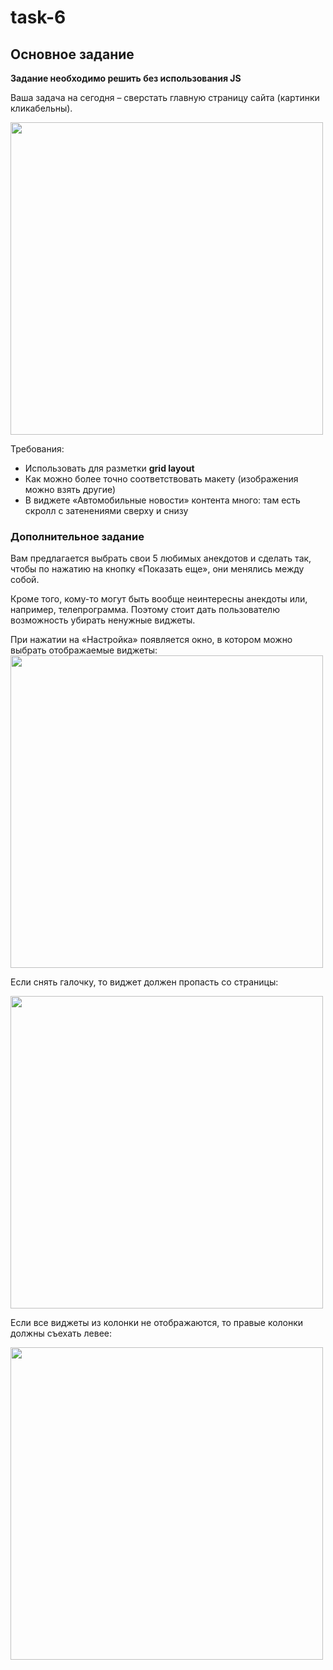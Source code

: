 # task-6

## Основное задание

__Задание необходимо решить без использования JS__

Ваша задача на сегодня – сверстать главную страницу сайта (картинки кликабельны).

<a href="https://img-fotki.yandex.ru/get/509739/398476706.0/0_1e315f_ac5a1d9e_-4-orig" target="_blank">
<img width="500" src="https://img-fotki.yandex.ru/get/509739/398476706.0/0_1e315f_ac5a1d9e_-4-orig">
</a>

Требования:

* Использовать для разметки __grid layout__
* Как можно более точно соответствовать макету (изображения можно взять другие)
* В виджете «Автомобильные новости» контента много: там есть скролл с затенениями сверху и снизу

### Дополнительное задание 

Вам предлагается выбрать свои 5 любимых анекдотов и сделать так, чтобы по нажатию на кнопку «Показать еще», они менялись между собой.

Кроме того, кому-то могут быть вообще неинтересны анекдоты или, например, телепрограмма. Поэтому стоит дать пользователю возможность убирать ненужные виджеты.

При нажатии на «Настройка» появляется окно, в котором можно выбрать отображаемые виджеты:
<a href="https://img-fotki.yandex.ru/get/874316/398476706.0/0_1e3160_2155e63a_orig" target="_blank">
<img width="500" src="https://img-fotki.yandex.ru/get/874316/398476706.0/0_1e3160_2155e63a_orig">
</a>

Если снять галочку, то виджет должен пропасть со страницы:

<a href="https://img-fotki.yandex.ru/get/518060/398476706.0/0_1e3155_4407fe15_orig" target="_blank">
<img width="500" src="https://img-fotki.yandex.ru/get/518060/398476706.0/0_1e3155_4407fe15_orig">
</a>

Если все виджеты из колонки не отображаются, то правые колонки должны съехать левее:

<a href="https://img-fotki.yandex.ru/get/368754/398476706.0/0_1e3161_4cf2b947_orig" target="_blank">
<img width="500" src="https://img-fotki.yandex.ru/get/368754/398476706.0/0_1e3161_4cf2b947_orig">
</a>
